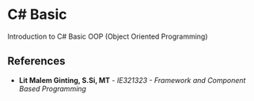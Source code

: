 # C# Basic

Introduction to C# Basic OOP (Object Oriented Programming)

## References

* **Lit Malem Ginting, S.Si, MT** - *IE321323 - Framework and Component Based Programming*
